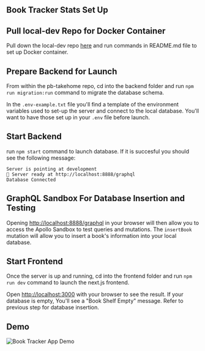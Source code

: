 ## Book Tracker Stats Set Up

## Pull local-dev Repo for Docker Container

Pull down the local-dev repo [here](https://github.com/cheyjax116/local-dev) and run commands in README.md file to set up Docker container.

## Prepare Backend for Launch

From within the pb-takehome repo, cd into the backend folder and run
`npm run migration:run` command to migrate the database schema.

In the `.env-example.txt` file you'll find a template of the environment variables used to set-up the server and connect to the local database. You'll want to have those set up in your `.env` file before launch.

## Start Backend

run  `npm start` command to launch database. If it is succesful you should see the following message:
```
Server is pointing at development
🚀 Server ready at http://localhost:8888/graphql
Database Connected
```

## GraphQL Sandbox For Database Insertion and Testing

Opening [http://localhost:8888/graphql](http://localhost:8888/graphql) in your browser will then allow you to access the Apollo Sandbox to test queries and mutations. The `insertBook` mutation will allow you to insert a book's information into your local database.

## Start Frontend

Once the server is up and running, cd into the frontend folder and run `npm run dev` command to launch the next.js frontend.

Open [http://localhost:3000](http://localhost:3000) with your browser to see the result. If your database is empty, You'll see a "Book Shelf Empty" message. Refer to previous step for database insertion.

## Demo

![Book Tracker App Demo](https://github.com/cheyjax116/pb-takehome/assets/77046115/e55b9de7-392a-4acc-85ac-165389c63f4f)
